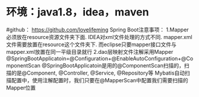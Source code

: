 # 环境：java1.8，idea，maven
#github： https://github.com/lovelifeming
Spring Boot注意事项： 
1.Mapper必须放在resource资源文件夹下面.
    IDEA对xml文件处理的方式不同. mapper.xml文件需要放置在resource这个文件夹下.
    而eclipse只要mapper接口文件与mapper.xml放置在同一平级目录就行
2.dao层映射文件注解采用Mapper
    @SpringBootApplicatoin=@Configuration+@EnableAutoConfiguration+@ComponentScan
    @SpringBootApplicatoin是用的@ComponentScan扫描的，扫描的是@Component, @Controller, @Service, @Repository等
    Mybatis自动扫描配置中，使用注解配置时，我们只要在@MapperScan中配置我们需要扫描的Mapper位置
